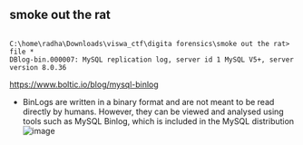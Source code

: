 ## smoke out the rat
```
                                                                                                                                                                      
C:\home\radha\Downloads\viswa_ctf\digita forensics\smoke out the rat> file *
DBlog-bin.000007: MySQL replication log, server id 1 MySQL V5+, server version 8.0.36

```
https://www.boltic.io/blog/mysql-binlog
- BinLogs are written in a binary format and are not meant to be read directly by humans. However, they can be viewed and analysed using tools
  such as MySQL Binlog, which is included in the MySQL distribution
![image](https://github.com/m0wn1ka/ctf_writeups/assets/127676379/8e83bd67-bcd8-45fe-b0d8-2772d439be71)

